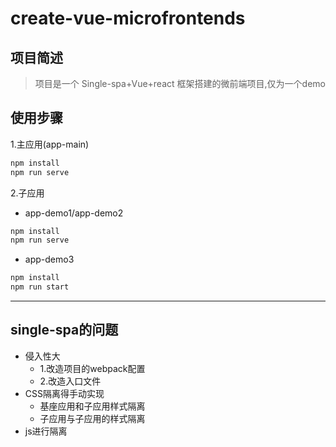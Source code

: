 # create-vue-microfrontends

## 项目简述

> 项目是一个 Single-spa+Vue+react 框架搭建的微前端项目,仅为一个demo

## 使用步骤

1.主应用(app-main)

```js
npm install
npm run serve
```

2.子应用
- app-demo1/app-demo2
```js
npm install
npm run serve
```
- app-demo3
```js
npm install
npm run start
```

--- 

## single-spa的问题
- 侵入性大
  - 1.改造项目的webpack配置
  - 2.改造入口文件
- CSS隔离得手动实现
  - 基座应用和子应用样式隔离
  - 子应用与子应用的样式隔离
- js进行隔离
